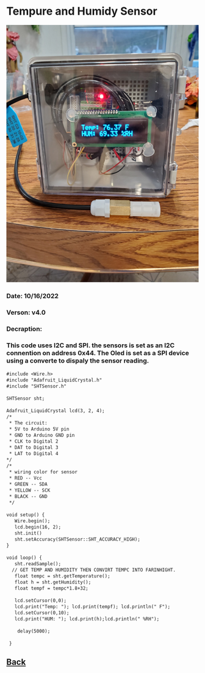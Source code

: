 # Tempure and Humidy Sensor


 ![The finle project](/20221016_181409.jpg)

### Date: 10/16/2022
### Verson: v4.0
### Decraption: 
### This code uses I2C and SPI. the sensors is set as an I2C connention on address 0x44. The Oled is set as a SPI device using a converte to dispaly the sensor reading. 

~~~
#include <Wire.h>
#include "Adafruit_LiquidCrystal.h"
#include "SHTSensor.h"

SHTSensor sht;

Adafruit_LiquidCrystal lcd(3, 2, 4);
/*
 * The circuit:
 * 5V to Arduino 5V pin
 * GND to Arduino GND pin
 * CLK to Digital 2
 * DAT to Digital 3
 * LAT to Digital 4
*/
/*
 * wiring color for sensor
 * RED -- Vcc
 * GREEN -- SDA
 * YELLOW -- SCK
 * BLACK -- GND
 */

void setup() {
   Wire.begin();
   lcd.begin(16, 2);
   sht.init()
   sht.setAccuracy(SHTSensor::SHT_ACCURACY_HIGH);
}

void loop() {
   sht.readSample();
  // GET TEMP AND HUMIDITY THEN CONVIRT TEMPC INTO FARINHIGHT.
   float tempc = sht.getTemperature();
   float h = sht.getHumidity();
   float tempf = tempc*1.8+32;
   
   lcd.setCursor(0,0);
   lcd.print("Temp: "); lcd.print(tempf); lcd.println(" F");
   lcd.setCursor(0,10);
   lcd.print("HUM: "); lcd.print(h);lcd.println(" %RH");
 
    delay(5000);
 
 }
~~~
 
## [Back](https://tcaviness.github.io/#code)



